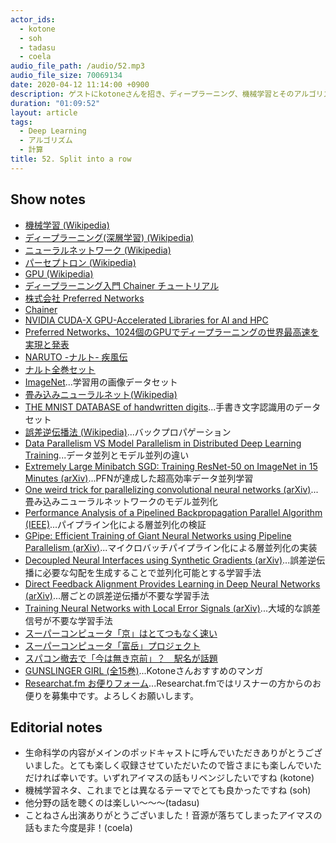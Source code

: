 ```yaml
---
actor_ids:
  - kotone
  - soh
  - tadasu
  - coela
audio_file_path: /audio/52.mp3
audio_file_size: 70069134
date: 2020-04-12 11:14:00 +0900
description: ゲストにkotoneさんを招き、ディープラーニング、機械学習とそのアルゴリズムや計算用マシンについて話しました。
duration: "01:09:52"
layout: article
tags:
  - Deep Learning
  - アルゴリズム
  - 計算
title: 52. Split into a row
---
```


## Show notes
- [機械学習 (Wikipedia)](https://ja.wikipedia.org/wiki/%E6%A9%9F%E6%A2%B0%E5%AD%A6%E7%BF%92)
- [ディープラーニング(深層学習) (Wikipedia)](https://ja.wikipedia.org/wiki/%E3%83%87%E3%82%A3%E3%83%BC%E3%83%97%E3%83%A9%E3%83%BC%E3%83%8B%E3%83%B3%E3%82%B0)
- [ニューラルネットワーク (Wikipedia)](https://ja.wikipedia.org/wiki/%E3%83%8B%E3%83%A5%E3%83%BC%E3%83%A9%E3%83%AB%E3%83%8D%E3%83%83%E3%83%88%E3%83%AF%E3%83%BC%E3%82%AF)
- [パーセプトロン (Wikipedia)](https://ja.wikipedia.org/wiki/%E3%83%91%E3%83%BC%E3%82%BB%E3%83%97%E3%83%88%E3%83%AD%E3%83%B3)
- [GPU (Wikipedia)](https://ja.wikipedia.org/wiki/Graphics_Processing_Unit)
- [ディープラーニング入門 Chainer チュートリアル](https://tutorials.chainer.org/ja/)
- [株式会社 Preferred Networks](https://preferred.jp/ja/)
- [Chainer](https://tutorials.chainer.org/ja/)
- [NVIDIA CUDA-X GPU-Accelerated Libraries for AI and HPC](https://developer.nvidia.com/gpu-accelerated-libraries)
- [Preferred Networks、1024個のGPUでディープラーニングの世界最高速を実現と発表](https://it.impressbm.co.jp/articles/-/15271)
- [NARUTO -ナルト- 疾風伝](https://www.tv-tokyo.co.jp/anime/naruto/index2.html)
- [ナルト全巻セット](https://www.amazon.co.jp/gp/product/B07571D6J4/?tag=researchatf04-22)
- [ImageNet](http://www.image-net.org/)...学習用の画像データセット
- [畳み込みニューラルネット(Wikipedia)](https://ja.wikipedia.org/wiki/%E7%95%B3%E3%81%BF%E8%BE%BC%E3%81%BF%E3%83%8B%E3%83%A5%E3%83%BC%E3%83%A9%E3%83%AB%E3%83%8D%E3%83%83%E3%83%88%E3%83%AF%E3%83%BC%E3%82%AF)
- [THE MNIST DATABASE of handwritten digits](http://yann.lecun.com/exdb/mnist/)...手書き文字認識用のデータセット
- [誤差逆伝播法 (Wikipedia)](https://ja.wikipedia.org/wiki/%E3%83%90%E3%83%83%E3%82%AF%E3%83%97%E3%83%AD%E3%83%91%E3%82%B2%E3%83%BC%E3%82%B7%E3%83%A7%E3%83%B3)...バックプロパゲーション
- [Data Parallelism VS Model Parallelism in Distributed Deep Learning Training](https://leimao.github.io/blog/Data-Parallelism-vs-Model-Paralelism/)...データ並列とモデル並列の違い
- [Extremely Large Minibatch SGD: Training ResNet-50 on ImageNet in 15 Minutes (arXiv)](https://arxiv.org/abs/1711.04325)...PFNが達成した超高効率データ並列学習
- [One weird trick for parallelizing convolutional neural networks (arXiv)](https://arxiv.org/abs/1404.5997)...畳み込みニューラルネットワークのモデル並列化
- [Performance Analysis of a Pipelined Backpropagation Parallel Algorithm (IEEE)](https://ieeexplore.ieee.org/abstract/document/286892)...パイプライン化による層並列化の検証
- [GPipe: Efficient Training of Giant Neural Networks using Pipeline Parallelism (arXiv)](https://arxiv.org/abs/1811.06965)...マイクロバッチパイプライン化による層並列化の実装
- [Decoupled Neural Interfaces using Synthetic Gradients (arXiv)](https://arxiv.org/abs/1608.05343)...誤差逆伝播に必要な勾配を生成することで並列化可能とする学習手法
- [Direct Feedback Alignment Provides Learning in Deep Neural Networks (arXiv)](https://arxiv.org/abs/1609.01596)...層ごとの誤差逆伝播が不要な学習手法
- [Training Neural Networks with Local Error Signals (arXiv)](https://arxiv.org/abs/1901.06656)...大域的な誤差信号が不要な学習手法
- [スーパーコンピュータ「京」はとてつもなく速い](https://www.fujitsu.com/jp/about/businesspolicy/tech/k/whatis/system/)
- [スーパーコンピュータ「富岳」プロジェクト](https://www.r-ccs.riken.jp/jp/post-k/project.html)
- [スパコン撤去で「今は無き京前」？　駅名が話題](https://www.kobe-np.co.jp/news/sougou/201902/0012064729.shtml)
- [GUNSLINGER GIRL (全15巻)](https://www.amazon.co.jp/dp/B00UGJV7XO/?tag=researchatf04-22)...Kotoneさんおすすめのマンガ
- [Researchat.fm お便りフォーム](https://researchat.fm/form.html)...Researchat.fmではリスナーの方からのお便りを募集中です。よろしくお願いします。

## Editorial notes
- 生命科学の内容がメインのポッドキャストに呼んでいただきありがとうございました。とても楽しく収録させていただいたので皆さまにも楽しんでいただければ幸いです。いずれアイマスの話もリベンジしたいですね (kotone)
- 機械学習ネタ、これまでとは異なるテーマでとても良かったですね (soh)
- 他分野の話を聴くのは楽しい〜〜〜(tadasu)
- ことねさん出演ありがとうございました！音源が落ちてしまったアイマスの話もまた今度是非！(coela)
